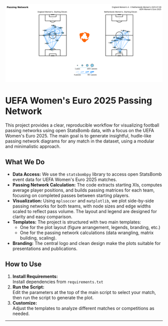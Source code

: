 <p align="center">
  <img src="./Fig_1.png" alt="Passing Network Example" width="700"/>
</p>

# UEFA Women's Euro 2025 Passing Network 

This project provides a clear, reproducible workflow for visualizing football passing networks using open StatsBomb data, with a focus on the UEFA Women's Euro 2025. The main goal is to generate insightful, hudle-like passing network diagrams for any match in the dataset, using a modular and minimalistic approach.

## What We Do

- **Data Access:** We use the `statsbombpy` library to access open StatsBomb event data for UEFA Women's Euro 2025 matches.
- **Passing Network Calculation:** The code extracts starting XIs, computes average player positions, and builds passing matrices for each team, focusing on completed passes between starting players.
- **Visualization:** Using `mplsoccer` and `matplotlib`, we plot side-by-side passing networks for both teams, with node sizes and edge widths scaled to reflect pass volume. The layout and legend are designed for clarity and easy comparison.
- **Templates:** The project is structured with two main templates:
  - One for the plot layout (figure arrangement, legends, branding, etc.)
  - One for the passing network calculations (data wrangling, matrix building, scaling).
- **Branding:** The central logo and clean design make the plots suitable for presentations and publications.

## How to Use

1. **Install Requirements:**  
	Install dependencies from `requirements.txt`
2. **Run the Script:**  
	Edit the parameters at the top of the main script to select your match, then run the script to generate the plot.
3. **Customize:**  
	Adjust the templates to analyze different matches or competitions as needed.

---
